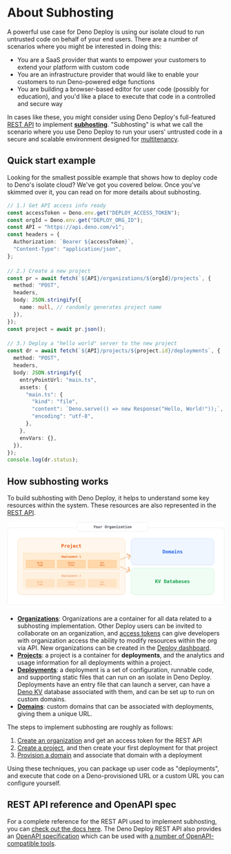 # About Subhosting

A powerful use case for Deno Deploy is using our isolate cloud to run untrusted
code on behalf of your end users. There are a number of scenarios where you
might be interested in doing this:

- You are a SaaS provider that wants to empower your customers to extend your
  platform with custom code
- You are an infrastructure provider that would like to enable your customers to
  run Deno-powered edge functions
- You are building a browser-based editor for user code (possibly for
  education), and you'd like a place to execute that code in a controlled and
  secure way

In cases like these, you might consider using Deno Deploy's full-featured
[REST API](/deploy/api/rest) to implement
[**subhosting**](https://deno.com/subhosting). "Subhosting" is what we call the
scenario where you use Deno Deploy to run your users' untrusted code in a secure
and scalable environment designed for
[multitenancy](https://www.ibm.com/topics/multi-tenant).

## Quick start example

Looking for the smallest possible example that shows how to deploy code to
Deno's isolate cloud? We've got you covered below. Once you've skimmed over it,
you can read on for more details about subhosting.

```ts
// 1.) Get API access info ready
const accessToken = Deno.env.get("DEPLOY_ACCESS_TOKEN");
const orgId = Deno.env.get("DEPLOY_ORG_ID");
const API = "https://api.deno.com/v1";
const headers = {
  Authorization: `Bearer ${accessToken}`,
  "Content-Type": "application/json",
};

// 2.) Create a new project
const pr = await fetch(`${API}/organizations/${orgId}/projects`, {
  method: "POST",
  headers,
  body: JSON.stringify({
    name: null, // randomly generates project name
  }),
});
const project = await pr.json();

// 3.) Deploy a "hello world" server to the new project
const dr = await fetch(`${API}/projects/${project.id}/deployments`, {
  method: "POST",
  headers,
  body: JSON.stringify({
    entryPointUrl: "main.ts",
    assets: {
      "main.ts": {
        "kind": "file",
        "content": `Deno.serve(() => new Response("Hello, World!"));`,
        "encoding": "utf-8",
      },
    },
    envVars: {},
  }),
});
console.log(dr.status);
```

## How subhosting works

To build subhosting with Deno Deploy, it helps to understand some key resources
within the system. These resources are also represented in the
[REST API](/deploy/api/rest).

![overview of subhosting resources](./subhosting-org-structure.svg)

- [**Organizations**](/deploy/api/rest/organizations): Organizations are a
  container for all data related to a subhosting implementation. Other Deploy
  users can be invited to collaborate on an organization, and
  [access tokens](https://dash.deno.com/account#access-tokens) can give
  developers with organization access the ability to modify resources within the
  org via API. New organizations can be created in the
  [Deploy dashboard](https://dash.deno.com/orgs/new).
- [**Projects**](/deploy/api/rest/projects): a project is a container for
  **deployments**, and the analytics and usage information for all deployments
  within a project.
- [**Deployments**](/deploy/api/rest/deployments): a deployment is a set of
  configuration, runnable code, and supporting static files that can run on an
  isolate in Deno Deploy. Deployments have an entry file that can launch a
  server, can have a [Deno KV](/kv/manual) database associated with them, and
  can be set up to run on custom domains.
- [**Domains**](/deploy/api/rest/domains): custom domains that can be associated
  with deployments, giving them a unique URL.

The steps to implement subhosting are roughly as follows:

1. [Create an organization](./getting_started) and get an access token for the
   REST API
1. [Create a project](./projects_and_deployments), and then create your first
   deployment for that project
1. [Provision a domain](../../api/rest/domains.md) and associate that domain
   with a deployment

Using these techniques, you can package up user code as "deployments", and
execute that code on a Deno-provisioned URL or a custom URL you can configure
yourself.

## REST API reference and OpenAPI spec

For a complete reference for the REST API used to implement subhosting, you can
[check out the docs here](/deploy/api/rest). The Deno Deploy REST API also
provides an [OpenAPI specification](https://api.deno.com/v1/openapi.json) which
can be used with [a number of OpenAPI-compatible tools](https://openapi.tools/).
